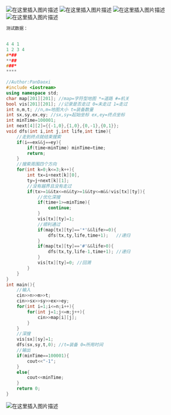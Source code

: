 ![在这里插入图片描述](https://pic.2ge.org/cdn/?url=https://img-blog.csdnimg.cn/d7bef00736e645b2bc895d519b767f49.png?x-oss-process=image/watermark,type_ZHJvaWRzYW5zZmFsbGJhY2s,shadow_50,text_Q1NETiBA5r2Y6YGT54a5,size_20,color_FFFFFF,t_70,g_se,x_16)
![在这里插入图片描述](https://pic.2ge.org/cdn/?url=https://img-blog.csdnimg.cn/c0388828b25e42e389da4d5d6a84a0d6.png?x-oss-process=image/watermark,type_ZHJvaWRzYW5zZmFsbGJhY2s,shadow_50,text_Q1NETiBA5r2Y6YGT54a5,size_20,color_FFFFFF,t_70,g_se,x_16)
![在这里插入图片描述](https://pic.2ge.org/cdn/?url=https://img-blog.csdnimg.cn/5fbc0bcae1e5435d9fc11512e931d0a4.png?x-oss-process=image/watermark,type_ZHJvaWRzYW5zZmFsbGJhY2s,shadow_50,text_Q1NETiBA5r2Y6YGT54a5,size_20,color_FFFFFF,t_70,g_se,x_16)
![在这里插入图片描述](https://pic.2ge.org/cdn/?url=https://img-blog.csdnimg.cn/09520ec9650148009a4fdd867809b4e4.png?x-oss-process=image/watermark,type_ZHJvaWRzYW5zZmFsbGJhY2s,shadow_50,text_Q1NETiBA5r2Y6YGT54a5,size_18,color_FFFFFF,t_70,g_se,x_16)

```cpp
测试数据：


4 4 1
1 2 3 4
#*##
**##
###*
****
```

```cpp
//Author:PanDaoxi 
#include <iostream>
using namespace std;
char map[201][201]; //map=字符型地图 *=道路 #=机关 
bool vis[201][201]; //记录是否走过 0=未走过 1=走过 
int n,m,t; //n,m=地图大小 t=装备数量
int sx,sy,ex,ey; //sx,sy=起始坐标 ex,ey=终点坐标
int minTime=100001;
int next[4][2]={{-1,0},{1,0},{0,-1},{0,1}};
void dfs(int i,int j,int life,int time){
	//走到终点就结束搜索
	if(i==ex&&j==ey){
		if(time<minTime) minTime=time;
		return;
	} 
	//搜索周围四个方向
	for(int k=0;k<=3;k++){
		int tx=i+next[k][0],
		ty=j+next[k][1];
		//没有越界且没有走过
		if(tx>=1&&tx<=n&&ty>=1&&ty<=m&&!vis[tx][ty]){
			//优化深搜
			if(time+1>=minTime){
				continue; 
			} 
			vis[tx][ty]=1;
			//顺利通过
			if(map[tx][ty]=='*'&&life>=0){
				dfs(tx,ty,life,time+1);   //递归 
			} 
			if(map[tx][ty]=='#'&&life>0){
				dfs(tx,ty,life-1,time+1); //递归 
			}
			vis[tx][ty]=0; //回溯 
		} 
	} 
} 
int main(){
	//输入 
	cin>>n>>m>>t;
	cin>>sx>>sy>>ex>>ey;
	for(int i=1;i<=n;i++){
		for(int j=1;j<=m;j++){
			cin>>map[i][j];
		}
	}
	//深搜
	vis[sx][sy]=1;
	dfs(sx,sy,t,0); //t=装备 0=所用时间
	//输出 
	if(minTime==100001){
		cout<<"-1";
	} 
	else{
		cout<<minTime;
	}
	return 0;
} 
```

![在这里插入图片描述](https://pic.2ge.org/cdn/?url=https://img-blog.csdnimg.cn/1eeafdbf9a2f45a5b8192c0c54a54fa5.png?x-oss-process=image/watermark,type_ZHJvaWRzYW5zZmFsbGJhY2s,shadow_50,text_Q1NETiBA5r2Y6YGT54a5,size_20,color_FFFFFF,t_70,g_se,x_16)

